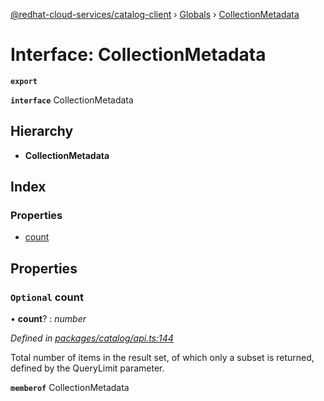 [@redhat-cloud-services/catalog-client](../README.md) › [Globals](../globals.md) › [CollectionMetadata](collectionmetadata.md)

# Interface: CollectionMetadata

**`export`** 

**`interface`** CollectionMetadata

## Hierarchy

* **CollectionMetadata**

## Index

### Properties

* [count](collectionmetadata.md#optional-count)

## Properties

### `Optional` count

• **count**? : *number*

*Defined in [packages/catalog/api.ts:144](https://github.com/RedHatInsights/javascript-clients/blob/master/packages/catalog/api.ts#L144)*

Total number of items in the result set, of which only a subset is returned, defined by the QueryLimit parameter.

**`memberof`** CollectionMetadata

